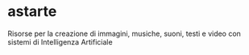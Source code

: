 # astarte
Risorse per la creazione di immagini, musiche, suoni, testi e video con sistemi di Intelligenza Artificiale
